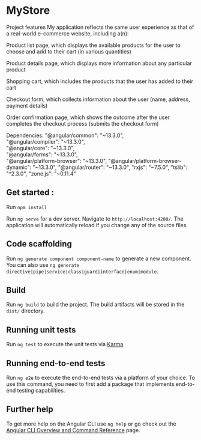 # MyStore

Project features
My application reflects the same user experience as that of a real-world e-commerce website, including a(n):

Product list page, which displays the available products for the user to choose and add to their cart (in various quantities)

Product details page, which displays more information about any particular product

Shopping cart, which includes the products that the user has added to their cart

Checkout form, which collects information about the user (name, address, payment details)

Order confirmation page, which shows the outcome after the user completes the checkout process (submits the checkout form)

Dependencies: 
    "@angular/common": "~13.3.0",   
    "@angular/compiler": "~13.3.0",   
    "@angular/core": "~13.3.0",    
    "@angular/forms": "~13.3.0",    
    "@angular/platform-browser": "~13.3.0",
    "@angular/platform-browser-dynamic": "~13.3.0",
    "@angular/router": "~13.3.0",
    "rxjs": "~7.5.0",
    "tslib": "^2.3.0",
    "zone.js": "~0.11.4"
    
## Get started :

Run `npm install`

Run `ng serve` for a dev server. Navigate to `http://localhost:4200/`. The application will automatically reload if you change any of the source files.

## Code scaffolding

Run `ng generate component component-name` to generate a new component. You can also use `ng generate directive|pipe|service|class|guard|interface|enum|module`.

## Build

Run `ng build` to build the project. The build artifacts will be stored in the `dist/` directory.

## Running unit tests

Run `ng test` to execute the unit tests via [Karma](https://karma-runner.github.io).

## Running end-to-end tests

Run `ng e2e` to execute the end-to-end tests via a platform of your choice. To use this command, you need to first add a package that implements end-to-end testing capabilities.

## Further help

To get more help on the Angular CLI use `ng help` or go check out the [Angular CLI Overview and Command Reference](https://angular.io/cli) page.
